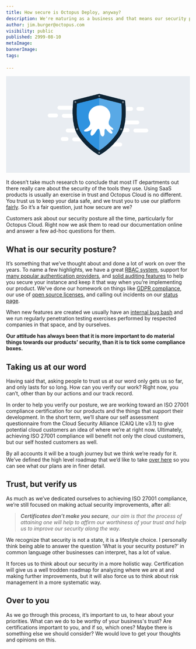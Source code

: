 ```yaml
---
title: How secure is Octopus Deploy, anyway?
description: We're maturing as a business and that means our security posture is maturing too.
author: jim.burger@octopus.com
visibility: public
published: 2999-08-10
metaImage: 
bannerImage: 
tags:
 
---
```


![A stylized Octopus & Shield icon](blogimage-security.png)

It doesn’t take much research to conclude that most IT departments out there really care about the security of the tools they use. Using SaaS products is usually an exercise in trust and Octopus Cloud is no different. You trust us to keep your data safe, and we trust you to use our platform [fairly](https://octopus.com/legal/acceptable-usage). So it’s a fair question, just how secure are we?

Customers ask about our security posture all the time, particularly for Octopus Cloud. Right now we ask them to read our documentation online and answer a few ad-hoc questions for them.

## What is our security posture?

It’s something that we’ve thought about and done a lot of work on over the years. To name a few highlights, we have a great [RBAC system](https://octopus.com/docs/security/users-and-teams), support for [many popular authentication providers](https://octopus.com/docs/security/authentication), and [solid auditing features](https://octopus.com/docs/security/users-and-teams/auditing) to help you secure your instance and keep it that way when you’re implementing our product. We've done our homework on things like [GDPR compliance](https://octopus.com/legal/gdpr), our use of [open source licenses](https://octopus.com/docs/credits), and calling out incidents on our [status page](https://status.octopus.com/).

When new features are created we usually have an [internal bug bash](https://octopus.com/blog/how-we-work-some-lessons#deadlines-bug-bashes-swarms-and-kanban) and we run regularly penetration testing exercises performed by respected companies in that space, and by ourselves.

**Our attitude has always been that it is more important to do material things towards our products’ security, than it is to tick some compliance boxes.**

## Taking us at our word

Having said that, asking people to trust us at our word only gets us so far, and only lasts for so long. How can you verify our work? Right now, you can’t, other than by our actions and our track record.

In order to help you verify our posture, we are working toward an ISO 27001 compliance certification for our products and the things that support their development. In the short term, we’ll share our self assessment questionnaire from the Cloud Security Alliance (CAIQ Lite v3.1) to give potential cloud customers an idea of where we’re at right now. Ultimately, achieving ISO 27001 compliance will benefit not only the cloud customers, but our self hosted customers as well.

By all accounts it will be a tough journey but we think we’re ready for it. We’ve defined the high level roadmap that we’d like to take [over here](https://github.com/OctopusDeploy/Issues/issues/6523) so you can see what our plans are in finer detail.

## Trust, but verify us

As much as we’ve dedicated ourselves to achieving ISO 27001 compliance, we’re still focused on making actual security improvements, after all:

> _**Certificates don’t make you secure**, our aim is that the process of attaining one will help to affirm our worthiness of your trust and help us to improve our security along the way._

We recognize that security is not a state, it is a lifestyle choice. I personally think being able to answer the question ‘What is your security posture?’ in common language other businesses can interpret, has a lot of value. 

It forces us to think about our security in a more holistic way. Certification will give us a well trodden roadmap for analyzing where we are at and making further improvements, but it will also force us to think about risk management in a more systematic way.

## Over to you

As we go through this process, it’s important to us, to hear about your priorities. What can we do to be worthy of your business's trust? Are certifications important to you, and if so, which ones? Maybe there is something else we should consider? We would love to get your thoughts and opinions on this.
